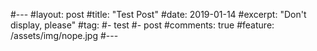 #---
#layout: post
#title: "Test Post"
#date: 2019-01-14
#excerpt: "Don't display, please"
#tag:
#- test
#- post
#comments: true
#feature: /assets/img/nope.jpg
#---
